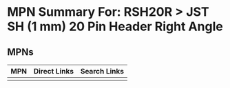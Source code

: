 



# MPN Summary For: RSH20R > JST SH (1 mm) 20 Pin Header Right Angle

## MPNs
  

|MPN|Direct Links|Search Links|
| :--- | :--- | :--- |
||||
